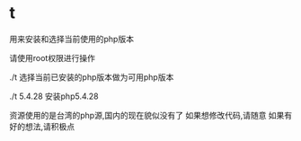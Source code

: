 # t
用来安装和选择当前使用的php版本

请使用root权限进行操作

./t 选择当前已安装的php版本做为可用php版本

./t 5.4.28 安装php5.4.28

资源使用的是台湾的php源,国内的现在貌似没有了
如果想修改代码,请随意
如果有好的想法,请积极点

